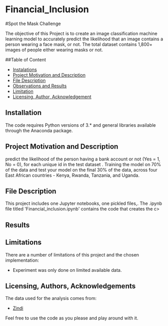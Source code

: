 # Financial_Inclusion

#Spot the Mask Challenge

The objective of this Project is to create an image classification machine learning model to accurately predict the likelihood that an image contains a person wearing a face mask, or not. The total dataset contains 1,800+ images of people either wearing masks or not.

##Table of Content
* [Instalations](#Installation)
* [Project Motivation and Description](#Motivation)
* [File Description](#Description)
* [Observations and Results](#Results)
* [Limitation](#Limitation)
* [Licensing, Author, Acknowledgement](#Licensing)

## Installation
The code requires Python versions of 3.* and general libraries available through the Anaconda package.

## Project Motivation and Description <a name="motivation"></a>
predict the likelihood of the person having a bank account or not (Yes = 1, No = 0), for each unique id in the test dataset . Training the model on 70% of the data and test your model on the final 30% of the data, across four East African countries - Kenya, Rwanda, Tanzania, and Uganda.

## File Description <a name="description"></a>
This project includes one Jupyter notebooks, one pickled files,. The .ipynb file titled 'Financial_inclusion.ipynb' contains the code that creates the c>


## Results


## Limitations
There are a number of limitations of this project and the chosen implementation:
* Experiment was only done on limited available data.


## Licensing, Authors, Acknowledgements <a name="licensing"></a>
The data used for the analysis comes from:
* [Zindi](https://zindi.africa/competitions/financial-inclusion-in-africa/)

Feel free to use the code as you please and play around with it.

